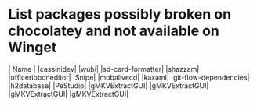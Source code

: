 # List packages possibly broken on chocolatey and not available on Winget

| Name |
|cassinidev|
|wubi|
|sd-card-formatter|
|shazzam|
|officeribboneditor|
|Snipe|
|mobalivecd|
|kaxaml|
|git-flow-dependencies|
|h2database|
|PeStudio|
|gMKVExtractGUI|
|gMKVExtractGUI|
|gMKVExtractGUI|
|gMKVExtractGUI|
